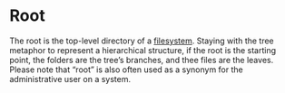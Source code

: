 # Root

The root is the top-level directory of a [filesystem](filesystem.md). Staying with the tree metaphor to represent a hierarchical structure, if the root is the starting point, the folders are the tree’s branches, and thee files are the leaves. Please note that “root” is also often used as a synonym for the administrative user on a system. 
